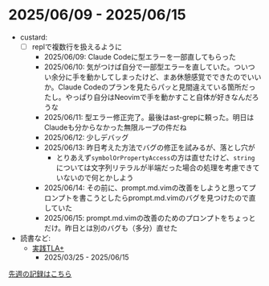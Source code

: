 # 2025/06/09 - 2025/06/15

- custard:
    - [ ] replで複数行を扱えるように
        - 2025/06/09: Claude Codeに型エラーを一部直してもらった
        - 2025/06/10: 気がつけば自分で一部型エラーを直していた。ついつい余分に手を動かしてしまったけど、まあ休憩感覚でできたのでいいか。Claude Codeのプランを見たらパッと見間違えている箇所だったし。やっぱり自分はNeovimで手を動かすこと自体が好きなんだろうな
        - 2025/06/11: 型エラー修正完了。最後はast-grepに頼った。明日はClaudeも分からなかった無限ループの件だね
        - 2025/06/12: 少しデバッグ
        - 2025/06/13: 昨日考えた方法でバグの修正を試みるが、落とし穴が
            - とりあえず`symbolOrPropertyAccess`の方は直せたけど、`string`については文字列リテラルが半端だった場合の処理を考慮できていないので何とかしよう
        - 2025/06/14: その前に、prompt.md.vimの改善をしようと思ってプロンプトを書こうとしたらprompt.md.vimのバグを見つけたので直していた
        - 2025/06/15: prompt.md.vimの改善のためのプロンプトをちょっとだけ。昨日とは別のバグも（多分）直せた
- 読書など:
    - [実践TLA+](https://www.shoeisha.co.jp/book/detail/9784798169163)
        - 2025/03/25 - 2025/06/15

[先週の記録はこちら](https://github.com/igrep/daily-commits/blob/fb0508e7781153fc1bf0954769d6d5263dd15403/yesterday.md)
